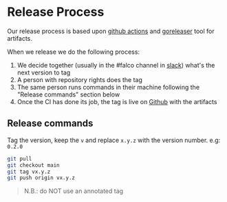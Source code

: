 # Release Process

Our release process is based upon [github actions](.github/workflows/release.yml) and [goreleaser](https://github.com/goreleaser/goreleaser) tool for artifacts.

When we release we do the following process:

1. We decide together (usually in the #falco channel in [slack](https://kubernetes.slack.com/messages/falco)) what's the next version to tag
2. A person with repository rights does the tag
3. The same person runs commands in their machine following the "Release commands" section below
4. Once the CI has done its job, the tag is live on [Github](https://github.com/falcosecurity/syscalls-bumper/releases) with the artifacts

## Release commands

Tag the version, keep the `v` and replace `x.y.z` with the version number. e.g: `0.2.0`

```bash
git pull
git checkout main
git tag vx.y.z
git push origin vx.y.z
```
> N.B.: do NOT use an annotated tag
